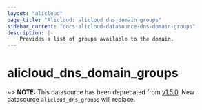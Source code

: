 ```yaml
---
layout: "alicloud"
page_title: "Alicloud: alicloud_dns_domain_groups"
sidebar_current: "docs-alicloud-datasource-dns-domain-groups"
description: |-
    Provides a list of groups available to the domain.
---
```


# alicloud\_dns\_domain\_groups

~> **NOTE:** This datasource has been deprecated from [v1.5.0](https://github.com/alibaba/terraform-provider/releases/tag/V1.5.0). New datasource `alicloud_dns_groups` will replace.